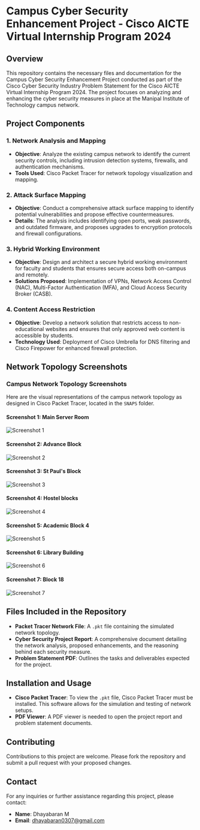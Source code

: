 # Campus Cyber Security Enhancement Project - Cisco AICTE Virtual Internship Program 2024

## Overview

This repository contains the necessary files and documentation for the Campus Cyber Security Enhancement Project conducted as part of the Cisco Cyber Security Industry Problem Statement for the Cisco AICTE Virtual Internship Program 2024. The project focuses on analyzing and enhancing the cyber security measures in place at the Manipal Institute of Technology campus network.

## Project Components

### 1. Network Analysis and Mapping

- **Objective**: Analyze the existing campus network to identify the current security controls, including intrusion detection systems, firewalls, and authentication mechanisms.
- **Tools Used**: Cisco Packet Tracer for network topology visualization and mapping.

### 2. Attack Surface Mapping

- **Objective**: Conduct a comprehensive attack surface mapping to identify potential vulnerabilities and propose effective countermeasures.
- **Details**: The analysis includes identifying open ports, weak passwords, and outdated firmware, and proposes upgrades to encryption protocols and firewall configurations.

### 3. Hybrid Working Environment

- **Objective**: Design and architect a secure hybrid working environment for faculty and students that ensures secure access both on-campus and remotely.
- **Solutions Proposed**: Implementation of VPNs, Network Access Control (NAC), Multi-Factor Authentication (MFA), and Cloud Access Security Broker (CASB).

### 4. Content Access Restriction

- **Objective**: Develop a network solution that restricts access to non-educational websites and ensures that only approved web content is accessible by students.
- **Technology Used**: Deployment of Cisco Umbrella for DNS filtering and Cisco Firepower for enhanced firewall protection.

## Network Topology Screenshots

### Campus Network Topology Screenshots

Here are the visual representations of the campus network topology as designed in Cisco Packet Tracer, located in the `SNAPS` folder.

#### Screenshot 1: Main Server Room

![Screenshot 1](https://github.com/user-attachments/assets/7a30cdee-fcdb-43d3-92b2-60e450c49dec)

#### Screenshot 2: Advance Block

![Screenshot 2](https://github.com/user-attachments/assets/6ebe87db-1029-4938-9215-a456cb2fedf9)

#### Screenshot 3: St Paul's Block

![Screenshot 3](https://github.com/user-attachments/assets/91ddc5bf-be47-4026-b9d6-a68b81524be0)

#### Screenshot 4: Hostel blocks

![Screenshot 4](https://github.com/user-attachments/assets/0f2105dc-1641-469d-8b7e-41bd2c69f3b7)

#### Screenshot 5: Academic Block 4

![Screenshot 5](https://github.com/user-attachments/assets/f631d83f-ef73-4f6f-94b6-290c42db9e33)

#### Screenshot 6: Library Building

![Screenshot 6](https://github.com/user-attachments/assets/3da01527-4afa-4ddd-9f0f-abbe046db77c)

#### Screenshot 7: Block 18

![Screenshot 7](https://github.com/user-attachments/assets/ff7226f2-00c3-425c-876b-4b3cf0a11abe)

## Files Included in the Repository

- **Packet Tracer Network File**: A `.pkt` file containing the simulated network topology.
- **Cyber Security Project Report**: A comprehensive document detailing the network analysis, proposed enhancements, and the reasoning behind each security measure.
- **Problem Statement PDF**: Outlines the tasks and deliverables expected for the project.

## Installation and Usage

- **Cisco Packet Tracer**: To view the `.pkt` file, Cisco Packet Tracer must be installed. This software allows for the simulation and testing of network setups.
- **PDF Viewer**: A PDF viewer is needed to open the project report and problem statement documents.

## Contributing

Contributions to this project are welcome. Please fork the repository and submit a pull request with your proposed changes.

## Contact

For any inquiries or further assistance regarding this project, please contact:

- **Name**: Dhayabaran M
- **Email**: [dhayabaran0307@gmail.com](mailto:dhayabaran0307@gmail.com)


